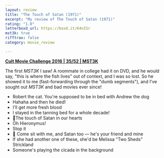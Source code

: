 ```yaml
---
layout: review
title: "The Touch of Satan (1971)"
excerpt: "My review of The Touch of Satan (1971)"
rating: "1.0"
letterboxd_url: https://boxd.it/64nISr
mst3k: true
rifftrax: false
category: movie_review

---
```


<b><a href="https://boxd.it/q7ygw/detail" title="Cult Movie Challenge 2016 | 35/52 | MST3K">Cult Movie Challenge 2016 | 35/52 | MST3K</a></b>

The first <i>MST3K</i> I saw! A roommate in college had it on DVD, and he would say, "this is where the fish lives" out of context, and I was so lost. So he showed it to me (fast-forwarding through the "dumb segments"), and I've sought out <i>MST3K</i> and bad movies ever since!

* Robert the cat. You're supposed to be in bed with Andrew the dog
* Hahaha and then he died!
* I'll get more fresh blood
* I stayed in the tanning bed for a whole decade!
* 🎵The touch of Satan in our hearts
* Oh Hieronymus! 
* Stop it
* 🎵 Come sit with me, and Satan too — he's your friend and mine
* If she had another one of these, she'd be Melissa "Two Sheds" Strickland
* Someone's playing the cicada in the background